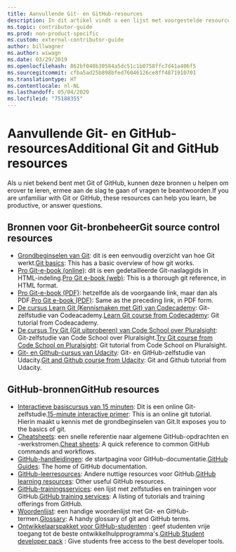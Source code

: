 ```yaml
---
title: Aanvullende Git- en GitHub-resources
description: In dit artikel vindt u een lijst met voorgestelde resources voor Git- en GitHub-learning voor bijdragen aan docs.microsoft.com.
ms.topic: contributor-guide
ms.prod: non-product-specific
ms.custom: external-contributor-guide
author: billwagner
ms.author: wiwagn
ms.date: 03/29/2019
ms.openlocfilehash: 862bf048b30584a5dc51c1b0758ffc7d41a406f5
ms.sourcegitcommit: cfba5ad25b898bfed76046126ce8ff4871910701
ms.translationtype: HT
ms.contentlocale: nl-NL
ms.lasthandoff: 05/04/2020
ms.locfileid: "75188355"
---
```

# <a name="additional-git-and-github-resources"></a><span data-ttu-id="7d368-103">Aanvullende Git- en GitHub-resources</span><span class="sxs-lookup"><span data-stu-id="7d368-103">Additional Git and GitHub resources</span></span>

<span data-ttu-id="7d368-104">Als u niet bekend bent met Git of GitHub, kunnen deze bronnen u helpen om erover te leren, ermee aan de slag te gaan of vragen te beantwoorden.</span><span class="sxs-lookup"><span data-stu-id="7d368-104">If you are unfamiliar with Git or GitHub, these resources can help you learn, be productive, or answer questions.</span></span>

## <a name="git-source-control-resources"></a><span data-ttu-id="7d368-105">Bronnen voor Git-bronbeheer</span><span class="sxs-lookup"><span data-stu-id="7d368-105">Git source control resources</span></span>

- <span data-ttu-id="7d368-106">[Grondbeginselen van Git](https://go.microsoft.com/fwlink/?linkid=853939): dit is een eenvoudig overzicht van hoe Git werkt.</span><span class="sxs-lookup"><span data-stu-id="7d368-106">[Git basics](https://go.microsoft.com/fwlink/?linkid=853939): This has a basic overview of how git works.</span></span>
- <span data-ttu-id="7d368-107">[Pro Git-e-book (online)](https://go.microsoft.com/fwlink/?linkid=853940): dit is een gedetailleerde Git-naslaggids in HTML-indeling.</span><span class="sxs-lookup"><span data-stu-id="7d368-107">[Pro Git e-book (web)](https://go.microsoft.com/fwlink/?linkid=853940): This is a thorough git reference, in HTML format.</span></span>
- <span data-ttu-id="7d368-108">[Pro Git-e-book (PDF)](https://progit2.s3.amazonaws.com/en/2016-03-22-f3531/progit-en.1084.pdf): hetzelfde als de voorgaande link, maar dan als PDF.</span><span class="sxs-lookup"><span data-stu-id="7d368-108">[Pro Git e-book (PDF)](https://progit2.s3.amazonaws.com/en/2016-03-22-f3531/progit-en.1084.pdf): Same as the preceding link, in PDF form.</span></span>
- <span data-ttu-id="7d368-109">[De cursus Learn Git (Kennismaken met Git) van Codecademy](https://www.codecademy.com/learn/learn-git): Git-zelfstudie van Codeacademy.</span><span class="sxs-lookup"><span data-stu-id="7d368-109">[Learn Git course from Codecademy](https://www.codecademy.com/learn/learn-git): Git tutorial from Codeacademy.</span></span>
- <span data-ttu-id="7d368-110">[De cursus Try Git (Git uitproberen) van Code School over Pluralsight](https://www.pluralsight.com/courses/code-school-git-real): Git-zelfstudie van Code School over Pluralsight.</span><span class="sxs-lookup"><span data-stu-id="7d368-110">[Try Git course from Code School on Pluralsight](https://www.pluralsight.com/courses/code-school-git-real): Git tutorial from Code School on Pluralsight.</span></span>
- <span data-ttu-id="7d368-111">[Git- en Github-cursus van Udacity](https://www.udacity.com/course/how-to-use-git-and-github--ud775): Git- en GitHub-zelfstudie van Udacity.</span><span class="sxs-lookup"><span data-stu-id="7d368-111">[Git and Github course from Udacity](https://www.udacity.com/course/how-to-use-git-and-github--ud775): Git and Github tutorial from Udacity.</span></span>

## <a name="github-resources"></a><span data-ttu-id="7d368-112">GitHub-bronnen</span><span class="sxs-lookup"><span data-stu-id="7d368-112">GitHub resources</span></span>

- <span data-ttu-id="7d368-113">[Interactieve basiscursus van 15 minuten](https://try.github.io/): Dit is een online Git-zelfstudie.</span><span class="sxs-lookup"><span data-stu-id="7d368-113">[15-minute interactive primer](https://try.github.io/): This is an online git tutorial.</span></span> <span data-ttu-id="7d368-114">Hierin maakt u kennis met de grondbeginselen van Git.</span><span class="sxs-lookup"><span data-stu-id="7d368-114">It exposes you to the basics of git.</span></span>
- <span data-ttu-id="7d368-115">[Cheatsheets](https://go.microsoft.com/fwlink/?linkid=853941): een snelle referentie naar algemene GitHub-opdrachten en -werkstromen.</span><span class="sxs-lookup"><span data-stu-id="7d368-115">[Cheat sheets](https://go.microsoft.com/fwlink/?linkid=853941): A quick reference to common GitHub commands and workflows.</span></span>
- <span data-ttu-id="7d368-116">[GitHub-handleidingen](https://guides.github.com/): de startpagina voor GitHub-documentatie.</span><span class="sxs-lookup"><span data-stu-id="7d368-116">[GitHub Guides](https://guides.github.com/): The home of GitHub documentation.</span></span>
- <span data-ttu-id="7d368-117">[GitHub-leerresources](https://help.github.com/articles/git-and-github-learning-resources/): Andere nuttige resources voor GitHub.</span><span class="sxs-lookup"><span data-stu-id="7d368-117">[GitHub learning resources](https://help.github.com/articles/git-and-github-learning-resources/): Other useful GitHub resources.</span></span>
- <span data-ttu-id="7d368-118">[GitHub-trainingsservices](https://services.github.com/training/): een lijst met zelfstudies en trainingen voor GitHub.</span><span class="sxs-lookup"><span data-stu-id="7d368-118">[GitHub training services](https://services.github.com/training/): A listing of tutorials and training offerings from GitHub.</span></span>
- <span data-ttu-id="7d368-119">[Woordenlijst](https://help.github.com/articles/github-glossary): een handige woordenlijst met Git- en GitHub-termen.</span><span class="sxs-lookup"><span data-stu-id="7d368-119">[Glossary](https://help.github.com/articles/github-glossary): A handy glossary of git and GitHub terms.</span></span>
- <span data-ttu-id="7d368-120">[Ontwikkelaarspakket voor GitHub-studenten](https://education.github.com/pack) : geef studenten vrije toegang tot de beste ontwikkelhulpprogramma's.</span><span class="sxs-lookup"><span data-stu-id="7d368-120">[GitHub Student developer pack](https://education.github.com/pack) : Give students free access to the best developer tools.</span></span>

